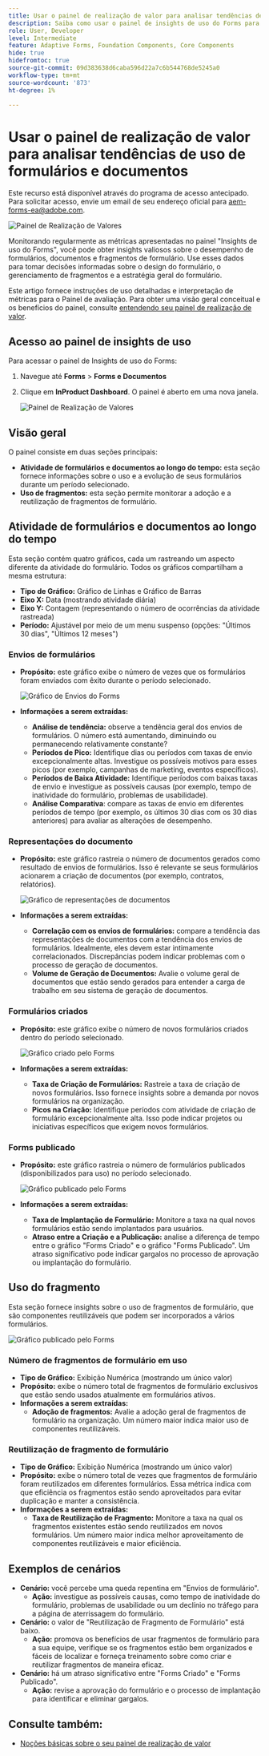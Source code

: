 ```yaml
---
title: Usar o painel de realização de valor para analisar tendências de uso de formulários e documentos
description: Saiba como usar o painel de insights de uso do Forms para monitorar e entender o desempenho de seus formulários e fragmentos de formulário.
role: User, Developer
level: Intermediate
feature: Adaptive Forms, Foundation Components, Core Components
hide: true
hidefromtoc: true
source-git-commit: 09d383638d6caba596d22a7c6b544768de5245a0
workflow-type: tm+mt
source-wordcount: '873'
ht-degree: 1%

---
```


# Usar o painel de realização de valor para analisar tendências de uso de formulários e documentos

<span class="preview"> Este recurso está disponível através do programa de acesso antecipado. Para solicitar acesso, envie um email de seu endereço oficial para aem-forms-ea@adobe.com. <span>

![Painel de Realização de Valores](/help/edge/docs/forms/universal-editor/assets/forms-insights-banner.svg)

Monitorando regularmente as métricas apresentadas no painel &quot;Insights de uso do Forms&quot;, você pode obter insights valiosos sobre o desempenho de formulários, documentos e fragmentos de formulário. Use esses dados para tomar decisões informadas sobre o design do formulário, o gerenciamento de fragmentos e a estratégia geral do formulário.

Este artigo fornece instruções de uso detalhadas e interpretação de métricas para o Painel de avaliação. Para obter uma visão geral conceitual e os benefícios do painel, consulte [entendendo seu painel de realização de valor](/help/forms/aem-forms-value-realization-dashboard.md).


## Acesso ao painel de insights de uso

Para acessar o painel de Insights de uso do Forms:

1. Navegue até **Forms** > **Forms e Documentos**
1. Clique em **InProduct Dashboard**. O painel é aberto em uma nova janela.

   ![Painel de Realização de Valores](/help/forms/assets/forms-usage-insights.png)

## Visão geral

O painel consiste em duas seções principais:

- **Atividade de formulários e documentos ao longo do tempo:** esta seção fornece informações sobre o uso e a evolução de seus formulários durante um período selecionado.
- **Uso de fragmentos:** esta seção permite monitorar a adoção e a reutilização de fragmentos de formulário.

## Atividade de formulários e documentos ao longo do tempo

Esta seção contém quatro gráficos, cada um rastreando um aspecto diferente da atividade do formulário. Todos os gráficos compartilham a mesma estrutura:

- **Tipo de Gráfico:** Gráfico de Linhas e Gráfico de Barras
- **Eixo X:** Data (mostrando atividade diária)
- **Eixo Y:** Contagem (representando o número de ocorrências da atividade rastreada)
- **Período:** Ajustável por meio de um menu suspenso (opções: &quot;Últimos 30 dias&quot;, &quot;Últimos 12 meses&quot;)




### Envios de formulários

- **Propósito:** este gráfico exibe o número de vezes que os formulários foram enviados com êxito durante o período selecionado.

  ![Gráfico de Envios do Forms](/help/forms/assets/forms-submissions-vr-dashboard-form-insights.png)
- **Informações a serem extraídas:**
   - **Análise de tendência:** observe a tendência geral dos envios de formulários. O número está aumentando, diminuindo ou permanecendo relativamente constante?
   - **Períodos de Pico:** Identifique dias ou períodos com taxas de envio excepcionalmente altas. Investigue os possíveis motivos para esses picos (por exemplo, campanhas de marketing, eventos específicos).
   - **Períodos de Baixa Atividade:** Identifique períodos com baixas taxas de envio e investigue as possíveis causas (por exemplo, tempo de inatividade do formulário, problemas de usabilidade).
   - **Análise Comparativa**: compare as taxas de envio em diferentes períodos de tempo (por exemplo, os últimos 30 dias com os 30 dias anteriores) para avaliar as alterações de desempenho.

### Representações do documento

- **Propósito:** este gráfico rastreia o número de documentos gerados como resultado de envios de formulários. Isso é relevante se seus formulários acionarem a criação de documentos (por exemplo, contratos, relatórios).

  ![Gráfico de representações de documentos](/help/forms/assets/document-rendetions-vr-dashboard-form-insights.png)


- **Informações a serem extraídas:**
   - **Correlação com os envios de formulários:** compare a tendência das representações de documentos com a tendência dos envios de formulários. Idealmente, eles devem estar intimamente correlacionados. Discrepâncias podem indicar problemas com o processo de geração de documentos.
   - **Volume de Geração de Documentos:** Avalie o volume geral de documentos que estão sendo gerados para entender a carga de trabalho em seu sistema de geração de documentos.

### Formulários criados


- **Propósito:** este gráfico exibe o número de novos formulários criados dentro do período selecionado.

  ![Gráfico criado pelo Forms](/help/forms/assets/forms-created-vr-dashboard-form-insights.png)

- **Informações a serem extraídas:**
   - **Taxa de Criação de Formulários:** Rastreie a taxa de criação de novos formulários. Isso fornece insights sobre a demanda por novos formulários na organização.
   - **Picos na Criação:** Identifique períodos com atividade de criação de formulário excepcionalmente alta. Isso pode indicar projetos ou iniciativas específicos que exigem novos formulários.

### Forms publicado

- **Propósito:** este gráfico rastreia o número de formulários publicados (disponibilizados para uso) no período selecionado.

  ![Gráfico publicado pelo Forms](/help/forms/assets/forms-publish-vr-dashboard-form-insights.png)


- **Informações a serem extraídas:**
   - **Taxa de Implantação de Formulário:** Monitore a taxa na qual novos formulários estão sendo implantados para usuários.
   - **Atraso entre a Criação e a Publicação:** analise a diferença de tempo entre o gráfico &quot;Forms Criado&quot; e o gráfico &quot;Forms Publicado&quot;. Um atraso significativo pode indicar gargalos no processo de aprovação ou implantação do formulário.

## Uso do fragmento

Esta seção fornece insights sobre o uso de fragmentos de formulário, que são componentes reutilizáveis que podem ser incorporados a vários formulários.

![Gráfico publicado pelo Forms](/help/forms/assets/fragment-usage-vr-dashboard-form-insights.png)

### Número de fragmentos de formulário em uso

- **Tipo de Gráfico:** Exibição Numérica (mostrando um único valor)
- **Propósito:** exibe o número total de fragmentos de formulário exclusivos que estão sendo usados atualmente em formulários ativos.
- **Informações a serem extraídas:**
   - **Adoção de fragmentos:** Avalie a adoção geral de fragmentos de formulário na organização. Um número maior indica maior uso de componentes reutilizáveis.

### Reutilização de fragmento de formulário

- **Tipo de Gráfico:** Exibição Numérica (mostrando um único valor)
- **Propósito:** exibe o número total de vezes que fragmentos de formulário foram reutilizados em diferentes formulários. Essa métrica indica com que eficiência os fragmentos estão sendo aproveitados para evitar duplicação e manter a consistência.
- **Informações a serem extraídas:**
   - **Taxa de Reutilização de Fragmento:** Monitore a taxa na qual os fragmentos existentes estão sendo reutilizados em novos formulários. Um número maior indica melhor aproveitamento de componentes reutilizáveis e maior eficiência.

## Exemplos de cenários

- **Cenário:** você percebe uma queda repentina em &quot;Envios de formulário&quot;.
   - **Ação:** investigue as possíveis causas, como tempo de inatividade do formulário, problemas de usabilidade ou um declínio no tráfego para a página de aterrissagem do formulário.
- **Cenário:** o valor de &quot;Reutilização de Fragmento de Formulário&quot; está baixo.
   - **Ação:** promova os benefícios de usar fragmentos de formulário para a sua equipe, verifique se os fragmentos estão bem organizados e fáceis de localizar e forneça treinamento sobre como criar e reutilizar fragmentos de maneira eficaz.
- **Cenário:** há um atraso significativo entre &quot;Forms Criado&quot; e &quot;Forms Publicado&quot;.
   - **Ação:** revise a aprovação do formulário e o processo de implantação para identificar e eliminar gargalos.



## Consulte também:

- [Noções básicas sobre o seu painel de realização de valor](/help/forms/aem-forms-value-realization-dashboard.md)
